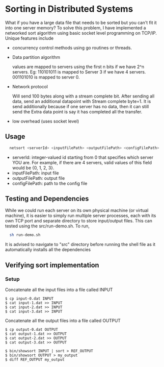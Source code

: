 
# Sorting in Distributed Systems

What if you have a large data file that needs to be sorted but you can't fit it into one server memory? To solve this problem, I have implemented a networked sort algorithm using basic socket level programming on TCP/IP. Unique features include

- concurrency control methods using go routines or threads.
- Data partition algorithm

    values are mapped to servers using the first n bits if we have 2^n servers. Eg: 110101011 is mapped to Server 3 if we have 4 servers. 001101010 is mapped to server 0.

- Network protocol

    Will send 100 bytes along with a stream complete bit. After sending all data, send an additional datapoint with Stream complete byte=1. It is send additionally because if one server has no data, then it can still send the Extra data point is say it has completed all the transfer.

- low overhead (uses socket level)
## Usage

```bash
  netsort <serverId> <inputFilePath> <outputFilePath> <configFilePath>
```

- serverId: integer-valued id starting from 0 that specifies which server YOU are. For example, if there are 4 servers, valid values of this field would be {0, 1, 2, 3}.
- inputFilePath: input file
- outputFilePath: output file
- configFilePath: path to the config file

## Testing and Dependencies

While we could run each server on its own physical machine (or virtual machine), it is easier to simply run multiple server processes, each with its own TCP port and separate directory to store input/output files. This can tested using the src/run-demo.sh. To run, 

```bash
  sh run-demo.sh
```
It is advised to navigate to "src" directory before running the shell file as it automatically installs all the dependencies

## Verifying  sort implementation

### Setup
Concatenate all the input files into a file called INPUT

```
$ cp input-0.dat INPUT
$ cat input-1.dat >> INPUT
$ cat input-2.dat >> INPUT
$ cat input-3.dat >> INPUT
```

Concatenate all the output files into a file called OUTPUT
```
$ cp output-0.dat OUTPUT
$ cat output-1.dat >> OUTPUT
$ cat output-2.dat >> OUTPUT
$ cat output-3.dat >> OUTPUT
```
```
$ bin/showsort INPUT | sort > REF_OUTPUT
$ bin/showsort OUTPUT > my_output
$ diff REF_OUTPUT my_output
```



